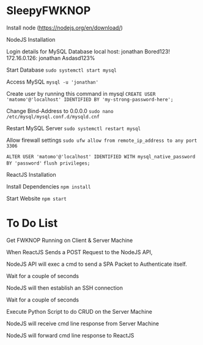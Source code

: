 # SleepyFWKNOP

Install node (https://nodejs.org/en/download/)

NodeJS Installation

Login details for MySQL Database
local host: jonathan Bored123!
172.16.0.126: jonathan Asdasd123%

Start Database
`sudo systemctl start mysql`

Access MySQL
`mysql -u 'jonathan'`

Create user by running this command in mysql
`CREATE USER 'matomo'@'localhost' IDENTIFIED BY 'my-strong-password-here';`

Change Bind-Address to 0.0.0.0
`sudo nano /etc/mysql/mysql.conf.d/mysqld.cnf`

Restart MySQL Server
`sudo systemctl restart mysql`

Allow firewall settings
`sudo ufw allow from remote_ip_address to any port 3306`

`ALTER USER 'matomo'@'localhost' IDENTIFIED WITH mysql_native_password BY 'password'`
`flush privileges;`

ReactJS Installation

Install Dependencies
`npm install`

Start Website
`npm start`

# To Do List

Get FWKNOP Running on Client & Server Machine

When ReactJS Sends a POST Request to the NodeJS API,

NodeJS API will exec a cmd to send a SPA Packet to Authenticate itself.

Wait for a couple of seconds

NodeJS will then establish an SSH connection

Wait for a couple of seconds

Execute Python Script to do CRUD on the Server Machine

NodeJS will receive cmd line response from Server Machine

NodeJS will forward cmd line response to ReactJS
